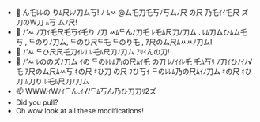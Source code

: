 - 👋 ん乇ﾚﾚの りﾑ尺ﾚﾉ刀ム丂! ﾉ ﾑﾶ @ム乇刀乇丂ﾉ丂ムﾉ尺 の尺 乃乇ｲｲ乇尺 ズ刀のW刀 ﾑ丂 ムﾉ尺!
- 👀 ﾉ’ﾶ ﾉ刀ｲ乇尺乇丂ｲ乇り ﾉ刀 ﾶﾑᄃんﾉ刀乇 ﾚ乇ﾑ尺刀ﾉ刀ム . ﾚﾑ刀ムひﾑム乇丂 , ᄃのりﾉ刀ム, ᄃのひ尺ᄃ乇 ᄃのり乇 , ｱ尺のム尺ﾑﾶﾶﾉ刀ム!
- 🌱 ﾉ’ﾶ ᄃひ尺尺乇刀ｲﾚﾘ ﾚ乇ﾑ尺刀ﾉ刀ム ｱﾘｲんの刀!
- 💞️ ﾉ’ﾶ ﾚののズﾉ刀ム ｲの ᄃのﾚﾚﾑ乃の尺ﾑｲ乇 の刀 ﾚﾉｲｲﾚ乇 乇ﾑ丂ﾘ ﾉ刀ｲひﾉｲﾉ√乇 ｱ尺のム尺ﾑﾶ丂 ｷの尺 ｷひ刀 の尺 ﾌひ丂ｲ ᄃのﾚﾚﾑ乃の尺ﾑｲﾉ刀ム ｷの尺 ｷひ刀 ﾑ刀り ﾚ乇ﾑ尺刀ﾉ刀ム
- 📫 WWW.ｲWﾉｲᄃん.ｲ√/ᄃﾑ丂ん乃ひ刀刀ﾘ2ズ
- Did you pull?
- Oh wow look at all these modifications!
